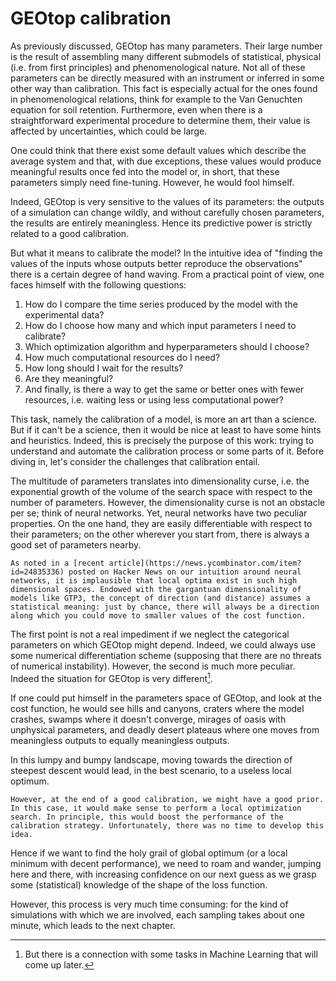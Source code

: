 # GEOtop calibration

As previously discussed, GEOtop has many parameters. Their large number is the result of assembling many different submodels of statistical, physical (i.e. from first principles) and phenomenological nature. Not all of these parameters can be directly measured with an instrument or inferred in some other way than calibration. This fact is especially actual for the ones found in phenomenological relations, think for example to the Van Genuchten equation for soil retention. Furthermore, even when there is a straightforward experimental procedure to determine them, their value is affected by uncertainties, which could be large.

One could think that there exist some default values which describe the average system and that, with due exceptions, these values would produce meaningful results once fed into the model or, in short, that these parameters simply need fine-tuning. However, he would fool himself.

Indeed, GEOtop is very sensitive to the values of its parameters: the outputs of a simulation can change wildly, and without carefully chosen parameters, the results are entirely meaningless. Hence its predictive power is strictly related to a good calibration.

But what it means to calibrate the model? In the intuitive idea of "finding the values of the inputs whose outputs better reproduce the observations" there is a certain degree of hand waving. From a practical point of view, one faces himself with the following questions:

1. How do I compare the time series produced by the model with the experimental data?
2. How do I choose how many and which input parameters I need to calibrate?
3. Which optimization algorithm and hyperparameters should I choose?
4. How much computational resources do I need?
5. How long should I wait for the results?
6. Are they meaningful?
7. And finally, is there a way to get the same or better ones with fewer resources, i.e. waiting less or using less
 computational power?

This task, namely the calibration of a model, is more an art than a science. But if it can't be a science, then it would be nice at least to have some hints and heuristics. Indeed, this is precisely the purpose of this work: trying to understand and automate the calibration process or some parts of it. Before diving in, let's consider the challenges that calibration entail.

The multitude of parameters translates into dimensionality curse, i.e. the exponential growth of the volume of the search space with respect to the number of parameters. However, the dimensionality curse is not an obstacle per se; think of neural networks. Yet, neural networks have two peculiar properties. On the one hand, they are easily differentiable with respect to their parameters; on the other wherever you start from, there is always a good set of parameters nearby.

```{note}
As noted in a [recent article](https://news.ycombinator.com/item?id=24835336) posted on Hacker News on our intuition around neural networks, it is implausible that local optima exist in such high dimensional spaces. Endowed with the gargantuan dimensionality of models like GTP3, the concept of direction (and distance) assumes a statistical meaning: just by chance, there will always be a direction along which you could move to smaller values of the cost function.
```

The first point is not a real impediment if we neglect the categorical parameters on which GEOtop might depend. Indeed, we could always use some numerical differentiation scheme (supposing that there are no threats of numerical instability). However, the second is much more peculiar. Indeed the situation for GEOtop is very different[^hyperopt].

[^hyperopt]: But there is a connection with some tasks in Machine Learning that will come up later.

If one could put himself in the parameters space of GEOtop, and look at the cost function, he would see hills and canyons, craters where the model crashes, swamps where it doesn't converge, mirages of oasis with unphysical parameters, and deadly desert plateaus where one moves from meaningless outputs to equally meaningless outputs. 

In this lumpy and bumpy landscape, moving towards the direction of steepest descent would lead, in the best scenario, to a useless local optimum.

```{note}
However, at the end of a good calibration, we might have a good prior. In this case, it would make sense to perform a local optimization search. In principle, this would boost the performance of the calibration strategy. Unfortunately, there was no time to develop this idea.
```

Hence if we want to find the holy grail of global optimum (or a local minimum with decent performance), we need to roam and wander, jumping here and there, with increasing confidence on our next guess as we grasp some (statistical) knowledge of the shape of the loss function.

However, this process is very much time consuming: for the kind of simulations with which we are involved, each sampling takes about one minute, which leads to the next chapter.
